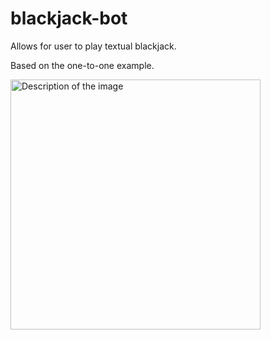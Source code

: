 # blackjack-bot
Allows for user to play textual blackjack. 

Based on the one-to-one example.


<img src="https://github.com/user-attachments/assets/51e2bed5-a901-4687-9bf0-da1eb668a6d5" width="400" alt="Description of the image">
